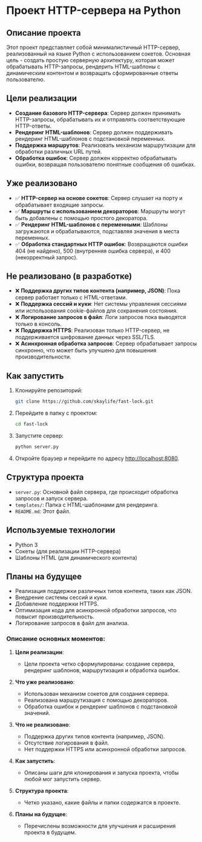 
# Проект HTTP-сервера на Python

## Описание проекта

Этот проект представляет собой минималистичный HTTP-сервер, реализованный на языке Python с использованием сокетов. Основная цель - создать простую серверную архитектуру, которая может обрабатывать HTTP-запросы, рендерить HTML-шаблоны с динамическим контентом и возвращать сформированные ответы пользователю.

## Цели реализации

- **Создание базового HTTP-сервера**: Сервер должен принимать HTTP-запросы, обрабатывать их и отправлять соответствующие HTTP-ответы.
- **Рендеринг HTML-шаблонов**: Сервер должен поддерживать рендеринг HTML-шаблонов с подстановкой переменных.
- **Поддержка маршрутов**: Реализовать механизм маршрутизации для обработки различных URL путей.
- **Обработка ошибок**: Сервер должен корректно обрабатывать ошибки, возвращая пользователю понятные сообщения об ошибках.

## Уже реализовано

- ✅ **HTTP-сервер на основе сокетов**: Сервер слушает на порту и обрабатывает входящие запросы.
- ✅ **Маршруты с использованием декораторов**: Маршруты могут быть добавлены с помощью простого декоратора.
- ✅ **Рендеринг HTML-шаблонов с переменными**: Шаблоны загружаются и обрабатываются, подставляя значения в места переменных.
- ✅ **Обработка стандартных HTTP ошибок**: Возвращаются ошибки 404 (не найдено), 500 (внутренняя ошибка сервера), и 400 (некорректный запрос).

## Не реализовано (в разработке)

- ❌ **Поддержка других типов контента (например, JSON)**: Пока сервер работает только с HTML-ответами.
- ❌ **Поддержка сессий и куки**: Нет системы управления сессиями или использования cookie-файлов для сохранения состояния.
- ❌ **Логирование запросов в файл**: Логи запросов пока выводятся только в консоль.
- ❌ **Поддержка HTTPS**: Реализован только HTTP-сервер, не поддерживается шифрование данных через SSL/TLS.
- ❌ **Асинхронная обработка запросов**: Сервер обрабатывает запросы синхронно, что может быть улучшено для повышения производительности.

## Как запустить

1. Клонируйте репозиторий:
   ```bash
   git clone https://github.com/skaylife/fast-lock.git
   ```

2. Перейдите в папку с проектом:
   ```bash
   cd fast-lock
   ```

3. Запустите сервер:
   ```bash
   python server.py
   ```

4. Откройте браузер и перейдите по адресу [http://localhost:8080](http://localhost:8080).

## Структура проекта

- `server.py`: Основной файл сервера, где происходит обработка запросов и запуск сервера.
- `templates/`: Папка с HTML-шаблонами для рендеринга.
- `README.md`: Этот файл.

## Используемые технологии

- Python 3
- Сокеты (для реализации HTTP-сервера)
- Шаблоны HTML (для динамического контента)

## Планы на будущее

- Реализация поддержки различных типов контента, таких как JSON.
- Внедрение системы сессий и куки.
- Добавление поддержки HTTPS.
- Оптимизация кода для асинхронной обработки запросов, что повысит производительность.
- Логирование запросов в файл для анализа.


### Описание основных моментов:

1. **Цели реализации**:
   - Цели проекта четко сформулированы: создание сервера, рендеринг шаблонов, маршрутизация и обработка ошибок.
   
2. **Что уже реализовано**:
   - Использован механизм сокетов для создания сервера.
   - Реализована маршрутизация с помощью декораторов.
   - Обработка ошибок и рендеринг шаблонов с подстановкой значений.
   
3. **Что не реализовано**:
   - Поддержка других типов контента (например, JSON).
   - Отсутствие логирования в файл.
   - Нет поддержки HTTPS или асинхронной обработки запросов.

4. **Как запустить**:
   - Описаны шаги для клонирования и запуска проекта, чтобы любой мог запустить сервер.

5. **Структура проекта**:
   - Четко указано, какие файлы и папки содержатся в проекте.

6. **Планы на будущее**:
   - Перечислены возможности для улучшения и расширения проекта в будущем.

